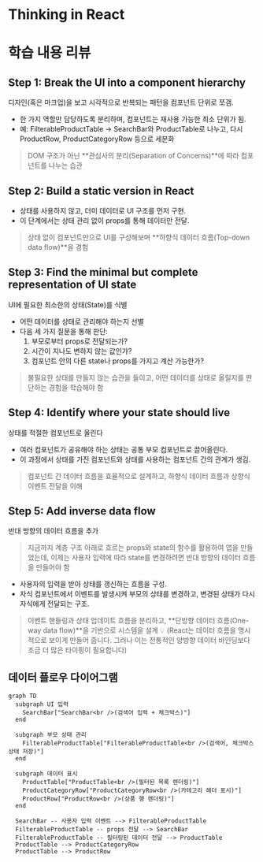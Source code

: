 # Thinking in React

# 학습 내용 리뷰
<!--  -->

## Step 1: Break the UI into a component hierarchy 
디자인(혹은 마크업)을 보고 시각적으로 반복되는 패턴을 컴포넌트 단위로 쪼갬.
- 한 가지 역할만 담당하도록 분리하며, 컴포넌트는 재사용 가능한 최소 단위가 됨.
- 예: FilterableProductTable → SearchBar와 ProductTable로 나누고, 다시 ProductRow, ProductCategoryRow 등으로 세분화

> DOM 구조가 아닌 **관심사의 분리(Separation of Concerns)**에 따라 컴포넌트를 나누는 습관

## Step 2: Build a static version in React 
- 상태를 사용하지 않고, 더미 데이터로 UI 구조를 먼저 구현.
- 이 단계에서는 상태 관리 없이 props를 통해 데이터만 전달.

> 상태 없이 컴포넌트만으로 UI를 구성해보며 **하향식 데이터 흐름(Top-down data flow)**을 경험

## Step 3: Find the minimal but complete representation of UI state 
UI에 필요한 최소한의 상태(State)를 식별

- 어떤 데이터를 상태로 관리해야 하는지 선별
- 다음 세 가지 질문을 통해 판단:
  1. 부모로부터 props로 전달되는가?
  2. 시간이 지나도 변하지 않는 값인가?
  3. 컴포넌트 안의 다른 state나 props를 가지고 계산 가능한가?

> 불필요한 상태를 만들지 않는 습관을 들이고, 어떤 데이터를 상태로 올릴지를 판단하는 경험을 학습해야 함

## Step 4: Identify where your state should live 
상태를 적절한 컴포넌트로 올린다

- 여러 컴포넌트가 공유해야 하는 상태는 공통 부모 컴포넌트로 끌어올린다.
- 이 과정에서 상태를 가진 컴포넌트와 상태를 사용하는 컴포넌트 간의 관계가 생김.

> 컴포넌트 간 데이터 흐름을 효율적으로 설계하고, 하향식 데이터 흐름과 상향식 이벤트 전달을 이해

## Step 5: Add inverse data flow 
반대 방향의 데이터 흐름을 추가

> 지금까지 계층 구조 아래로 흐르는 props와 state의 함수를 활용하여 앱을 만들었는데, 이제는 사용자 입력에 따라 state를 변경하려면 반대 방향의 데이터 흐름을 만들어야 함

- 사용자의 입력을 받아 상태를 갱신하는 흐름을 구성.
- 자식 컴포넌트에서 이벤트를 발생시켜 부모의 상태를 변경하고, 변경된 상태가 다시 자식에게 전달되는 구조.

> 이벤트 핸들링과 상태 업데이트 흐름을 분리하고, **단방향 데이터 흐름(One-way data flow)**을 기반으로 시스템을 설계 
> 💡 (React는 데이터 흐름을 명시적으로 보이게 만들어 줍니다. 그러나 이는 전통적인 양방향 데이터 바인딩보다 조금 더 많은 타이핑이 필요합니다)


## 데이터 플로우 다이어그램

```mermaid
graph TD
  subgraph UI 입력
    SearchBar["SearchBar<br />(검색어 입력 + 체크박스)"]
  end

  subgraph 부모 상태 관리
    FilterableProductTable["FilterableProductTable<br />(검색어, 체크박스 상태 저장)"]
  end

  subgraph 데이터 표시
    ProductTable["ProductTable<br />(필터된 목록 렌더링)"]
    ProductCategoryRow["ProductCategoryRow<br />(카테고리 헤더 표시)"]
    ProductRow["ProductRow<br />(상품 행 렌더링)"]
  end

  SearchBar -- 사용자 입력 이벤트 --> FilterableProductTable
  FilterableProductTable -- props 전달 --> SearchBar
  FilterableProductTable -- 필터링된 데이터 전달 --> ProductTable
  ProductTable --> ProductCategoryRow
  ProductTable --> ProductRow
```

